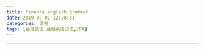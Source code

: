```yaml
---
title: finance english grammer
date: 2019-02-01 12:28:31
categories: 读书
tags: [金融英语,金融英语语法,CFA]
---
```


****
